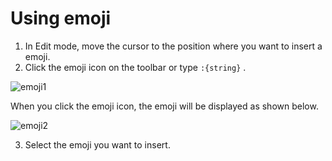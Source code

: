 # Using emoji

1. In Edit mode, move the cursor to the position where you want to insert a emoji.
2. Click the emoji icon on the toolbar or type `:{string}` .

<img :src="$withBase('/assets/images/en/emoji1.png')" alt="emoji1">

When you click the emoji icon, the emoji will be displayed as shown below.

<img :src="$withBase('/assets/images/en/emoji2.png')" alt="emoji2">

3. Select the emoji you want to insert.
